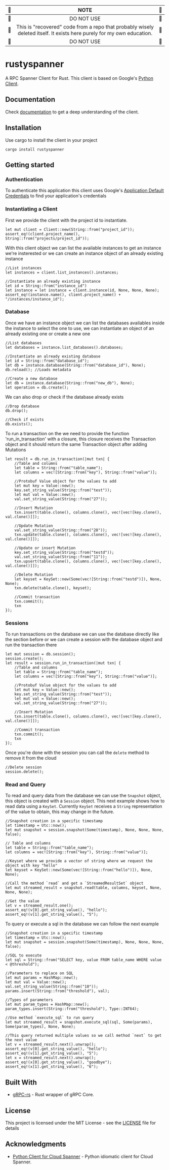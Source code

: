 
🚨 | **NOTE** | 🚨 
---: | :---: | :---
🚨 | DO NOT USE | 🚨 
🚨 | This is "recovered" code from a repo that probably wisely deleted itself. It exists here purely for my own education. | 🚨 
🚨 | DO NOT USE | 🚨 

# rustyspanner

A RPC Spanner Client for Rust. This client is based on Google's [Python Client](https://github.com/GoogleCloudPlatform/google-cloud-python/tree/master/spanner).

## Documentation

Check [documentation](https://docs.rs/rustyspanner) to get a deep understanding of the client.

## Installation

Use cargo to install the client in your project

```
cargo install rustyspanner
```
## Getting started

### Authentication

To authenticate this application this client uses Google's [Application Default Credentials](https://cloud.google.com/docs/authentication/production) to find your application's credentials

### Instantiating a Client

First we provide the client with the project id to instantiate.

```
let mut client = Client::new(String::from("project_id"));
assert_eq!(client.project_name(), String::from("projects/project_id"));
```

With this client object we can list the available instances to get an instance we're insterested or
we can create an instance object of an already existing instance

```
//List instances
let instances = client.list_instances().instances;

//Instantiate an already existing instance
let id = String::from("instance_id")
let instance = let instance = client.instance(id, None, None, None);
assert_eq!(instance.name(), client.project_name() + "/instances/instance_id");
```

### Database

Once we have an instance object we can list the databases availables inside the instance to select the
one to use, we can instantiate an object of an already existing one or create a new one

```
//List databases
let databases = instance.list_databases().databases;

//Instantiate an already existing database
let id = String::from("database_id");
let db = instance.database(String::from("database_id"), None);
db.reload(); //Loads metadata

//Create a new database
let db = instance.database(String::from("new_db"), None);
let operation = db.create();
```

We can also drop or check if the database already exists

```
//Drop database
db.drop();

//Check if exists
db.exists();
```

To run a transaction on the we need to provide the function 'run_in_transaction' with a closure,
this closure receives the Transaction object and it should return the same Transaction object after
adding Mutations

```
let result = db.run_in_transaction(|mut txn| {
    //Table and columns
    let table = String::from("table_name");
    let columns = vec![String::from("key"), String::from("value")];

    //Protobuf Value object for the values to add
    let mut key = Value::new();
    key.set_string_value(String::from("test"));
    let mut val = Value::new();
    val.set_string_value(String::from("27"));

    //Insert Mutation
    txn.insert(table.clone(), columns.clone(), vec![vec![key.clone(), val.clone()]]);

    //Update Mutation
    val.set_string_value(String::from("28"));
    txn.update(table.clone(), columns.clone(), vec![vec![key.clone(), val.clone()]]);

    //Update or insert Mutation
    key.set_string_value(String::from("testd"));
    val.set_string_value(String::from("11"));
    txn.upsert(table.clone(), columns.clone(), vec![vec![key.clone(), val.clone()]]);

    //Delete Mutation
    let keyset = KeySet::new(Some(vec![String::from("testd")]), None, None);
    txn.delete(table.clone(), keyset);

    //Commit transaction
    txn.commit();
    txn
});
```

### Sessions

To run transactions on the database we can use the database directly like the section before or we can create a session with the database object and run the transaction there

```
let mut session = db.session();
session.create();
let result = session.run_in_transaction(|mut txn| {
    //Table and columns
    let table = String::from("table_name");
    let columns = vec![String::from("key"), String::from("value")];

    //Protobuf Value object for the values to add
    let mut key = Value::new();
    key.set_string_value(String::from("test"));
    let mut val = Value::new();
    val.set_string_value(String::from("27"));

    //Insert Mutation
    txn.insert(table.clone(), columns.clone(), vec![vec![key.clone(), val.clone()]]);

    //Commit transaction
    txn.commit();
    txn
});
```

Once you're done with the session you can call the `delete` method to remove it from the cloud

 ```
 //Delete session
 session.delete();
 ```

### Read and Query

To read and query data from the database we can use the `Snapshot` object, this object is created with a `Session` object. This next example shows how to read data using a `KeySet`. Currently `KeySet` receives a `String` representation of the value to obtain, this may change in the future.

```
//Snapshot creation in a specific timestamp
let timestamp = Utc::now();
let mut snapshot = session.snapshot(Some(timestamp), None, None, None, false);

// Table and columns
let table = String::from("table_name");
let columns = vec![String::from("key"), String::from("value")];

//Keyset where we provide a vector of string where we request the object with key "hello"
let keyset = KeySet::new(Some(vec![String::from("hello")]), None, None);

//Call the method `read` and get a `StreamedResultSet` object
let mut streamed_result = snapshot.read(table, columns, keyset, None, None, None);

//Get the value
let v = streamed_result.one();
assert_eq!(v[0].get_string_value(), "hello");
assert_eq!(v[1].get_string_value(), "5");
```

To query or execute a sql in the database we can follow the next example

```
//Snapshot creation in a specific timestamp
let timestamp = Utc::now();
let mut snapshot = session.snapshot(Some(timestamp), None, None, None, false);

//SQL to execute
let sql = String::from("SELECT key, value FROM table_name WHERE value < @threshold");

//Parameters to replace on SQL
let mut params = HashMap::new();
let mut val = Value::new();
val.set_string_value(String::from("10"));
params.insert(String::from("threshold"), val);

//Types of parameters
let mut param_types = HashMap::new();
param_types.insert(String::from("threshold"), Type::INT64);

//Use method `execute_sql` to run query
let mut streamed_result = snapshot.execute_sql(sql, Some(params), Some(param_types), None, None);

//This query returned multiple values so we call method `next` to get the next value
let v = streamed_result.next().unwrap();
assert_eq!(v[0].get_string_value(), "hello");
assert_eq!(v[1].get_string_value(), "5");
let x = streamed_result.next().unwrap();
assert_eq!(x[0].get_string_value(), "goodbye");
assert_eq!(x[1].get_string_value(), "6");
```

## Built With

* [gRPC-rs](https://github.com/pingcap/grpc-rs) -  Rust wrapper of gRPC Core.

## License

This project is licensed under the MIT License - see the [LICENSE](LICENSE) file for details

## Acknowledgments

* [Python Client for Cloud Spanner](https://github.com/GoogleCloudPlatform/google-cloud-python/tree/master/spanner) - Python idiomatic client for Cloud Spanner.
